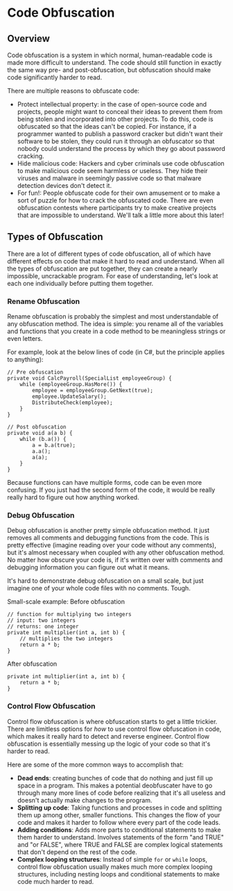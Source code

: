 # Code Obfuscation

## Overview
Code obfuscation is a system in which normal, human-readable code is made more difficult to understand. The code should still function in exactly the same way pre- and post-obfuscation, but obfuscation should make code significantly harder to read.

There are multiple reasons to obfuscate code:
- Protect intellectual property: in the case of open-source code and projects, people might want to conceal their ideas to prevent them from being stolen and incorporated into other projects. To do this, code is obfuscated so that the ideas can't be copied. For instance, if a programmer wanted to publish a password cracker but didn't want their software to be stolen, they could run it through an obfuscator so that nobody could understand the process by which they go about password cracking.
- Hide malicious code: Hackers and cyber criminals use code obfuscation to make malicious code seem harmless or useless. They hide their viruses and malware in seemingly passive code so that malware detection devices don't detect it.
- For fun!: People obfuscate code for their own amusement or to make a sort of puzzle for how to crack the obfuscated code. There are even obfuscation contests where participants try to make creative projects that are impossible to understand. We'll talk a little more about this later!

## Types of Obfuscation
There are a lot of different types of code obfuscation, all of which have different effects on code that make it hard to read and understand. When all the types of obfuscation are put together, they can create a nearly impossible, uncrackable program. For ease of understanding, let's look at each one individually before putting them together.

### Rename Obfuscation
Rename obfuscation is probably the simplest and most understandable of any obfuscation method. The idea is simple: you rename all of the variables and functions that you create in a code method to be meaningless strings or even letters.

For example, look at the below lines of code (in C#, but the principle applies to anything):
```
// Pre obfuscation
private void CalcPayroll(SpecialList employeeGroup) {
    while (employeeGroup.HasMore()) {
        employee = employeeGroup.GetNext(true);
        employee.UpdateSalary();
        DistributeCheck(employee);
    }
}

// Post obfuscation
private void a(a b) {
    while (b.a()) {
        a = b.a(true);
        a.a();
        a(a);
    }
}
```
Because functions can have multiple forms, code can be even more confusing. If you just had the second form of the code, it would be really really hard to figure out how anything worked.

### Debug Obfuscation
Debug obfuscation is another pretty simple obfuscation method. It just removes all comments and debugging functions from the code. This is pretty effective (imagine reading over your code without any comments), but it's almost necessary when coupled with any other obfuscation method. No matter how obscure your code is, if it's written over with comments and debugging information you can figure out what it means.

It's hard to demonstrate debug obfuscation on a small scale, but just imagine one of your whole code files with no comments. Tough.

Small-scale example:
Before obfuscation
```
// function for multiplying two integers
// input: two integers
// returns: one integer
private int multiplier(int a, int b) {
    // multiplies the two integers
    return a * b;
}
```

After obfuscation
```
private int multiplier(int a, int b) {
    return a * b;
}
```

### Control Flow Obfuscation
Control flow obfuscation is where obfuscation starts to get a little trickier. There are limitless options for *how* to use control flow obfuscation in code, which makes it really hard to detect and reverse engineer. Control flow obfuscation is essentially messing up the logic of your code so that it's harder to read.

Here are some of the more common ways to accomplish that:
- **Dead ends**: creating bunches of code that do nothing and just fill up space in a program. This makes a potential deobfuscater have to go through many more lines of code before realizing that it's all useless and doesn't actually make changes to the program.
- **Splitting up code**: Taking functions and processes in code and splitting them up among other, smaller functions. This changes the flow of your code and makes it harder to follow where every part of the code leads.
- **Adding conditions**: Adds more parts to conditional statements to make them harder to understand. Involves statements of the form "and TRUE" and "or FALSE", where TRUE and FALSE are complex logical statements that don't depend on the rest of the code.
- **Complex looping structures**: Instead of simple `for` or `while` loops, control flow obfuscation usually makes much more complex looping structures, including nesting loops and conditional statements to make code much harder to read.